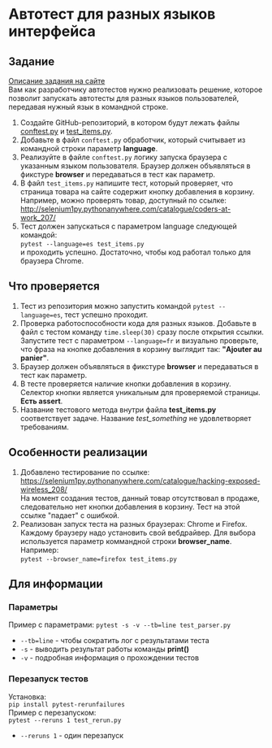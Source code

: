 # Автотест для разных языков интерфейса

## Задание

[Описание задания на сайте](https://stepik.org/lesson/237240/step/9)  
Вам как разработчику автотестов нужно реализовать решение, которое позволит запускать автотесты для разных языков пользователей, передавая нужный язык в командной строке.  

1. Создайте GitHub-репозиторий, в котором будут лежать файлы [conftest.py](conftest.py) и [test_items.py](test_items.py).
1. Добавьте в файл `conftest.py` обработчик, который считывает из командной строки параметр **language**.
1. Реализуйте в файле `conftest.py` логику запуска браузера с указанным языком пользователя. Браузер должен объявляться в фикстуре **browser** и передаваться в тест как параметр.
1. В файл `test_items.py` напишите тест, который проверяет, что страница товара на сайте содержит кнопку добавления в корзину. Например, можно проверять товар, доступный по ссылке:  
<http://selenium1py.pythonanywhere.com/catalogue/coders-at-work_207/>
1. Тест должен запускаться с параметром language следующей командой:  
`pytest --language=es test_items.py`  
и проходить успешно. Достаточно, чтобы код работал только для браузера Сhrome.

## Что проверяется

1. Тест из репозитория можно запустить командой `pytest --language=es`, тест успешно проходит.
1. Проверка работоспособности кода для разных языков. Добавьте в файл с тестом команду `time.sleep(30)` сразу после открытия ссылки. Запустите тест с параметром `--language=fr` и визуально проверьте, что фраза на кнопке добавления в корзину выглядит так: **"Ajouter au panier"**.
1. Браузер должен объявляться в фикстуре **browser** и передаваться в тест как параметр.
1. В тесте проверяется наличие кнопки добавления в корзину. Селектор кнопки является уникальным для проверяемой страницы. **Есть assert**.
1. Название тестового метода внутри файла **test_items.py** соответствует задаче. Название *test_something* не удовлетворяет требованиям.

## Особенности реализации

1. Добавлено тестирование по ссылке:  
<https://selenium1py.pythonanywhere.com/catalogue/hacking-exposed-wireless_208/>  
На момент создания тестов, данный товар отсутствовал в продаже, следовательно нет кнопки добавления в корзину. Тест на этой ссылке "падает" с ошибкой.
1. Реализован запуск теста на разных браузерах: Chrome и Firefox. Каждому браузеру надо установить свой вебдрайвер. Для выбора используется параметр коммандной строки **browser_name**. Например:  
`pytest --browser_name=firefox test_items.py` 

## Для информации

### Параметры

Пример с параметрами:
`pytest -s -v --tb=line test_parser.py`

- `--tb=line` - чтобы сократить лог с результатами теста
- `-s` - выводить результат работы команды **print()**
- `-v` - подробная информация о прохождении тестов

### Перезапуск тестов

Установка:  
`pip install pytest-rerunfailures`  
Пример с перезапуском:  
`pytest --reruns 1 test_rerun.py`

- `--reruns 1` - один перезапуск
